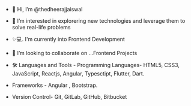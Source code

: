 - 👋 Hi, I’m @thedheerajjaiswal
- 👀 I’m interested in explorering new technologies and leverage them to solve real-life problems 
- ✨💻. I'm currently into Frontend Development 
- 💞️ I’m looking to collaborate on ...Frontend Projects

- 🛠 Languages and Tools -
Programming Languages-
HTML5,  CSS3,  JavaScript, Reactjs, Angular, Typesctipt, Flutter, Dart.

- Frameworks -
Angular , Bootstrap.

- Version Control-
Git, GitLab, GitHub, Bitbucket
<!---
thedheerajjaiswal/thedheerajjaiswal is a ✨ special ✨ repository because its `README.md` (this file) appears on your GitHub profile.
You can click the Preview link to take a look at your changes.
--->

